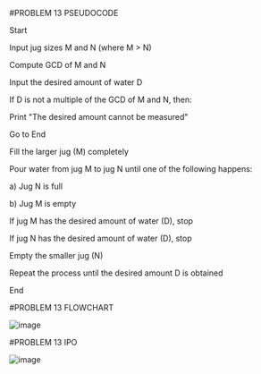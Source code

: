 #PROBLEM 13 PSEUDOCODE

Start

Input jug sizes M and N (where M > N)

Compute GCD of M and N

Input the desired amount of water D

If D is not a multiple of the GCD of M and N, then:

   Print "The desired amount cannot be measured" 
    
   Go to End
    
Fill the larger jug (M) completely

Pour water from jug M to jug N until one of the following happens:

  a) Jug N is full
    
  b) Jug M is empty
    
If jug M has the desired amount of water (D), stop

If jug N has the desired amount of water (D), stop

Empty the smaller jug (N)

Repeat the process until the desired amount D is obtained

End



#PROBLEM 13 FLOWCHART

![image](https://github.com/user-attachments/assets/247323f2-9dd8-4d21-a5e6-21af2dc31535)

#PROBLEM 13 IPO

![image](https://github.com/user-attachments/assets/0d8fc061-1876-4e3b-aae8-0d407f5fbb95)


